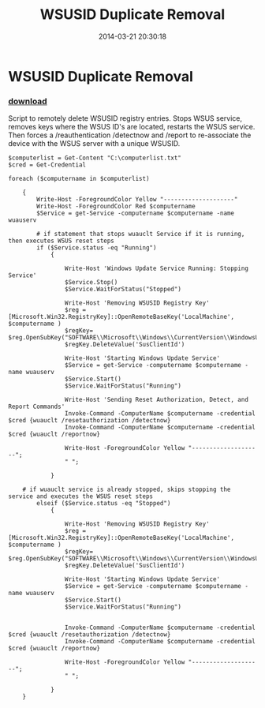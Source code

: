 ﻿---
pid:            5008
poster:         AJ Clarke
title:          WSUSID Duplicate Removal
date:           2014-03-21 20:30:18
format:         posh
parent:         0
parent:         0

---

# WSUSID Duplicate Removal

### [download](5008.ps1)

Script to remotely delete WSUSID registry entries. Stops WSUS service, removes keys where the WSUS ID's are located, restarts the WSUS service. Then forces a /reauthentication /detectnow and /report to re-associate the device with the WSUS server with a unique WSUSID.

```posh
$computerlist = Get-Content "C:\computerlist.txt"
$cred = Get-Credential

foreach ($computername in $computerlist)

    {
        Write-Host -ForegroundColor Yellow "--------------------"
        Write-Host -ForegroundColor Red $computername 
        $Service = get-Service -computername $computername -name wuauserv
        
        # if statement that stops wuauclt Service if it is running, then executes WSUS reset steps
        if ($Service.status -eq "Running")
            {
                
                Write-Host 'Windows Update Service Running: Stopping Service'
                $Service.Stop()
                $Service.WaitForStatus("Stopped")
                
                Write-Host 'Removing WSUSID Registry Key'
                $reg = [Microsoft.Win32.RegistryKey]::OpenRemoteBaseKey('LocalMachine', $computername ) 
                $regKey= $reg.OpenSubKey("SOFTWARE\\Microsoft\\Windows\\CurrentVersion\\WindowsUpdate",$true) 
                $regKey.DeleteValue('SusClientId')
                
                Write-Host 'Starting Windows Update Service'
                $Service = get-Service -computername $computername -name wuauserv
                $Service.Start()
                $Service.WaitForStatus("Running")
        
                Write-Host 'Sending Reset Authorization, Detect, and Report Commands'
                Invoke-Command -ComputerName $computername -credential $cred {wuauclt /resetauthorization /detectnow}
                Invoke-Command -ComputerName $computername -credential $cred {wuauclt /reportnow}

                Write-Host -ForegroundColor Yellow "--------------------";
                " ";

            }

 	# if wuauclt service is already stopped, skips stopping the service and executes the WSUS reset steps
        elseif ($Service.status -eq "Stopped")
            {

                Write-Host 'Removing WSUSID Registry Key'
                $reg = [Microsoft.Win32.RegistryKey]::OpenRemoteBaseKey('LocalMachine', $computername ) 
                $regKey= $reg.OpenSubKey("SOFTWARE\\Microsoft\\Windows\\CurrentVersion\\WindowsUpdate",$true) 
                $regKey.DeleteValue('SusClientId')
                
                Write-Host 'Starting Windows Update Service'
                $Service = get-Service -computername $computername -name wuauserv
                $Service.Start()
                $Service.WaitForStatus("Running")
                
        
                Invoke-Command -ComputerName $computername -credential $cred {wuauclt /resetauthorization /detectnow}
                Invoke-Command -ComputerName $computername -credential $cred {wuauclt /reportnow}

                Write-Host -ForegroundColor Yellow "--------------------";
                " ";

            }
    }
```
